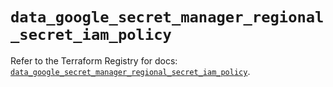 # `data_google_secret_manager_regional_secret_iam_policy`

Refer to the Terraform Registry for docs: [`data_google_secret_manager_regional_secret_iam_policy`](https://registry.terraform.io/providers/hashicorp/google-beta/6.20.0/docs/data-sources/google_secret_manager_regional_secret_iam_policy).

